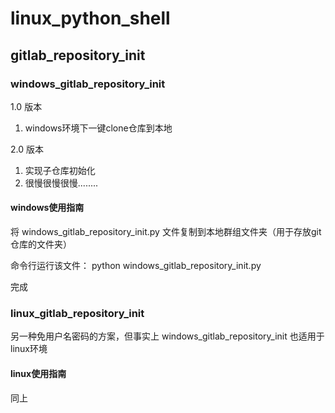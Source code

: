 # linux_python_shell

## gitlab_repository_init

### windows_gitlab_repository_init

1.0 版本

1. windows环境下一键clone仓库到本地

2.0 版本

1. 实现子仓库初始化
2. 很慢很慢很慢........

#### windows使用指南

将 windows_gitlab_repository_init.py 文件复制到本地群组文件夹（用于存放git仓库的文件夹）

命令行运行该文件：
python windows_gitlab_repository_init.py

完成

### linux_gitlab_repository_init

另一种免用户名密码的方案，但事实上 windows_gitlab_repository_init 也适用于 linux环境

#### linux使用指南

同上
